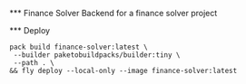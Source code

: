*** Finance Solver
Backend for a finance solver project

*** Deploy 
```
pack build finance-solver:latest \
 --builder paketobuildpacks/builder:tiny \
 --path . \
&& fly deploy --local-only --image finance-solver:latest
```